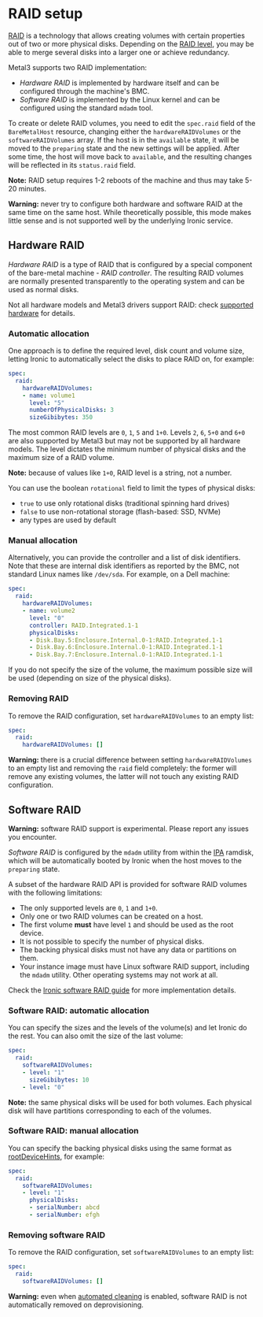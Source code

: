 # RAID setup

[RAID](https://en.wikipedia.org/wiki/RAID) is a technology that allows creating
volumes with certain properties out of two or more physical disks. Depending on
the [RAID level](https://en.wikipedia.org/wiki/Standard_RAID_levels), you may
be able to merge several disks into a larger one or achieve redundancy.

Metal3 supports two RAID implementation:

- *Hardware RAID* is implemented by hardware itself and can be configured
  through the machine's BMC.
- *Software RAID* is implemented by the Linux kernel and can be configured
  using the standard `mdadm` tool.

To create or delete RAID volumes, you need to edit the `spec.raid` field of the
`BareMetalHost` resource, changing either the `hardwareRAIDVolumes` or the
`softwareRAIDVolumes` array. If the host is in the `available` state, it will
be moved to the `preparing` state and the new settings will be applied. After
some time, the host will move back to `available`, and the resulting changes
will be reflected in its `status.raid` field.

**Note:** RAID setup requires 1-2 reboots of the machine and thus may take 5-20
minutes.

**Warning:** never try to configure both hardware and software RAID at the same
time on the same host. While theoretically possible, this mode makes little
sense and is not supported well by the underlying Ironic service.

## Hardware RAID

*Hardware RAID* is a type of RAID that is configured by a special component of
the bare-metal machine - *RAID controller*. The resulting RAID volumes are
normally presented transparently to the operating system and can be used as
normal disks.

Not all hardware models and Metal3 drivers support RAID: check [supported
hardware](supported_hardware.md) for details.

### Automatic allocation

One approach is to define the required level, disk count and volume size,
letting Ironic to automatically select the disks to place RAID on, for example:

```yaml
spec:
  raid:
    hardwareRAIDVolumes:
    - name: volume1
      level: "5"
      numberOfPhysicalDisks: 3
      sizeGibibytes: 350
```

The most common RAID levels are `0`, `1`, `5` and `1+0`. Levels `2`, `6`,
`5+0` and `6+0` are also supported by Metal3 but may not be supported by all
hardware models. The level dictates the minimum number of physical disks and
the maximum size of a RAID volume.

**Note:** because of values like `1+0`, RAID level is a string, not a number.

You can use the boolean `rotational` field to limit the types of physical
disks:

- `true` to use only rotational disks (traditional spinning hard drives)
- `false` to use non-rotational storage (flash-based: SSD, NVMe)
- any types are used by default

### Manual allocation

Alternatively, you can provide the controller and a list of disk identifiers.
Note that these are internal disk identifiers as reported by the BMC, not
standard Linux names like `/dev/sda`. For example, on a Dell machine:

```yaml
spec:
  raid:
    hardwareRAIDVolumes:
    - name: volume2
      level: "0"
      controller: RAID.Integrated.1-1
      physicalDisks:
      - Disk.Bay.5:Enclosure.Internal.0-1:RAID.Integrated.1-1
      - Disk.Bay.6:Enclosure.Internal.0-1:RAID.Integrated.1-1
      - Disk.Bay.7:Enclosure.Internal.0-1:RAID.Integrated.1-1
```

If you do not specify the size of the volume, the maximum possible size will be
used (depending on size of the physical disks).

### Removing RAID

To remove the RAID configuration, set `hardwareRAIDVolumes` to an empty list:

```yaml
spec:
  raid:
    hardwareRAIDVolumes: []
```

**Warning:** there is a crucial difference between setting
`hardwareRAIDVolumes` to an empty list and removing the `raid` field
completely: the former will remove any existing volumes, the latter will not
touch any existing RAID configuration.

## Software RAID

**Warning:** software RAID support is experimental. Please report any issues
you encounter.

*Software RAID* is configured by the `mdadm` utility from within the
[IPA](../ironic/ironic-python-agent.md) ramdisk, which will be automatically
booted by Ironic when the host moves to the `preparing` state.

A subset of the hardware RAID API is provided for software RAID volumes with
the following limitations:

- The only supported levels are `0`, `1` and `1+0`.
- Only one or two RAID volumes can be created on a host.
- The first volume **must** have level `1` and should be used as the root
  device.
- It is not possible to specify the number of physical disks.
- The backing physical disks must not have any data or partitions on them.
- Your instance image must have Linux software RAID support, including the
  `mdadm` utility. Other operating systems may not work at all.

Check the [Ironic software RAID
guide](https://docs.openstack.org/ironic/latest/admin/raid.html#software-raid)
for more implementation details.

### Software RAID: automatic allocation

You can specify the sizes and the levels of the volume(s) and let Ironic do the
rest. You can also omit the size of the last volume:

```yaml
spec:
  raid:
    softwareRAIDVolumes:
    - level: "1"
      sizeGibibytes: 10
    - level: "0"
```

**Note:** the same physical disks will be used for both volumes. Each physical
disk will have partitions corresponding to each of the volumes.

### Software RAID: manual allocation

You can specify the backing physical disks using the same format as
[rootDeviceHints](root_device_hints.md), for example:

```yaml
spec:
  raid:
    softwareRAIDVolumes:
    - level: "1"
      physicalDisks:
      - serialNumber: abcd
      - serialNumber: efgh
```

### Removing software RAID

To remove the RAID configuration, set `softwareRAIDVolumes` to an empty list:

```yaml
spec:
  raid:
    softwareRAIDVolumes: []
```

**Warning:** even when [automated cleaning](automated_cleaning.md) is enabled,
software RAID is not automatically removed on deprovisioning.
